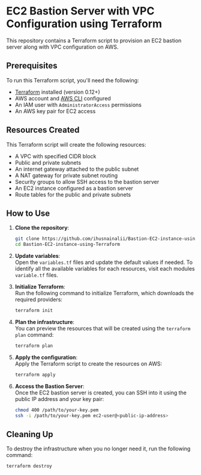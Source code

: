 # EC2 Bastion Server with VPC Configuration using Terraform
This repository contains a Terraform script to provision an EC2 bastion server along with VPC configuration on AWS.

## Prerequisites
To run this Terraform script, you'll need the following:

- [Terraform](https://developer.hashicorp.com/terraform/install) installed (version 0.12+)
- AWS account and [AWS CLI](https://aws.amazon.com/cli/) configured
- An IAM user with `AdministratorAccess` permissions
- An AWS key pair for EC2 access

## Resources Created

This Terraform script will create the following resources:

- A VPC with specified CIDR block
- Public and private subnets
- An internet gateway attached to the public subnet
- A NAT gateway for private subnet routing
- Security groups to allow SSH access to the bastion server
- An EC2 instance configured as a bastion server
- Route tables for the public and private subnets

## How to Use

1. **Clone the repository**:

   ```bash
   git clone https://github.com/ihusnainalii/Bastion-EC2-instance-using-Terraform.git
   cd Bastion-EC2-instance-using-Terraform
   ```

2. **Update variables**:\
  Open the `variables.tf` files and update the default values if needed.
  To identify all the available variables for each resources, visit each modules `variable.tf` files.

3. **Initialize Terraform**:\
  Run the following command to initialize Terraform, which downloads the required providers:

    ```bash
    terraform init
    ```

4. **Plan the infrastructure**:\
  You can preview the resources that will be created using the `terraform plan` command:

    ```bash
    terraform plan
    ```

5. **Apply the configuration**:\
  Apply the Terraform script to create the resources on AWS:

    ```bash
    terraform apply
    ```

6. **Access the Bastion Server**:\
  Once the EC2 bastion server is created, you can SSH into it using the public IP address and your key pair:

    ```bash
    chmod 400 /path/to/your-key.pem
    ssh -i /path/to/your-key.pem ec2-user@<public-ip-address>
    ```

## Cleaning Up

To destroy the infrastructure when you no longer need it, run the following command:

  ```bash
  terraform destroy
  ```
